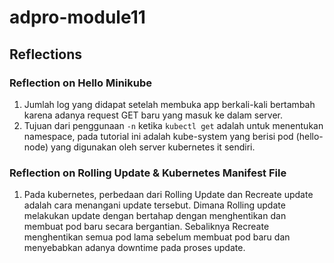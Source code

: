 # adpro-module11

## Reflections

### Reflection on Hello Minikube

1. Jumlah log yang didapat setelah membuka app berkali-kali bertambah karena adanya request GET baru yang masuk ke dalam server.
2. Tujuan dari penggunaan `-n` ketika `kubectl get` adalah untuk menentukan namespace, pada tutorial ini adalah kube-system yang berisi pod (hello-node) yang digunakan oleh server kubernetes it sendiri.


### Reflection on Rolling Update & Kubernetes Manifest File

1. Pada kubernetes, perbedaan dari Rolling Update dan Recreate update adalah cara menangani update tersebut. Dimana Rolling update melakukan update dengan bertahap dengan menghentikan dan membuat pod baru secara bergantian. Sebaliknya Recreate menghentikan semua pod lama sebelum membuat pod baru dan menyebabkan adanya downtime pada proses update.
